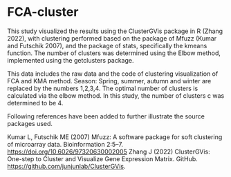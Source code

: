 # FCA-cluster

This study visualized the results using the ClusterGVis package in R (Zhang 2022), with clustering performed based on the package of Mfuzz (Kumar and Futschik 2007), and the package of stats, specifically the kmeans function. The number of clusters was determined using the Elbow method, implemented using the getclusters package.

This data includes the raw data and the code of clustering visualization of FCA and KMA method.
Season: Spring, summer, autumn and winter are replaced by the numbers 1,2,3,4.
The optimal number of clusters is calculated via the elbow method. In this study, the number of clusters c was determined to be 4.

Following references have been added to further illustrate the source packages used.

Kumar L, Futschik ME (2007) Mfuzz: A software package for soft clustering of microarray data. Bioinformation 2:5–7. https://doi.org/10.6026/97320630002005
Zhang J (2022) ClusterGVis: One-step to Cluster and Visualize Gene Expression Matrix. GitHub. https://github.com/junjunlab/ClusterGVis.

